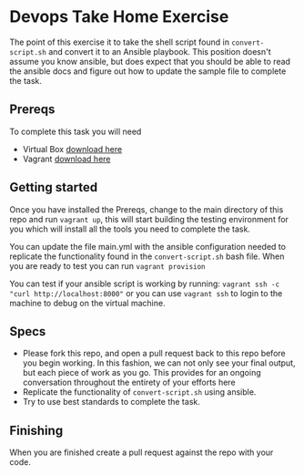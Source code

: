 # Devops Take Home Exercise

The point of this exercise it to take the shell script found in `convert-script.sh` and
convert it to an Ansible playbook.  This position doesn't assume you know ansible, but does expect
that you should be able to read the ansible docs and figure out how to update the sample file to complete the task.

## Prereqs
To complete this task you will need
* Virtual Box [download here](https://www.virtualbox.org/)
* Vagrant [download here](https://www.vagrantup.com/downloads.html)

## Getting started
Once you have installed the Prereqs, change to the main directory of this repo and run `vagrant up`, 
this will start building the testing environment for you which will install all the tools you need
to complete the task. 

You can update the file main.yml with the ansible configuration needed to replicate the functionality 
found in the `convert-script.sh` bash file.  When you are ready to test you can run `vagrant provision`

You can test if your ansible script is working by running: `vagrant ssh -c "curl http://localhost:8000"`
or you can use `vagrant ssh` to login to the machine to debug on the virtual machine.

## Specs
* Please fork this repo, and open a pull request back to this repo before you begin working. In this fashion, we can not only see your final output, but each piece of work as you go. This provides for an ongoing conversation throughout the entirety of your efforts here
* Replicate the functionality of `convert-script.sh` using ansible.
* Try to use best standards to complete the task.

## Finishing
When you are finished create a pull request against the repo with your code.


